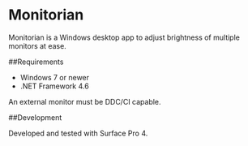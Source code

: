 ﻿Monitorian
==========

Monitorian is a Windows desktop app to adjust brightness of multiple monitors at ease.

##Requirements

 * Windows 7 or newer
 * .NET Framework 4.6

An external monitor must be DDC/CI capable.

##Development

Developed and tested with Surface Pro 4.